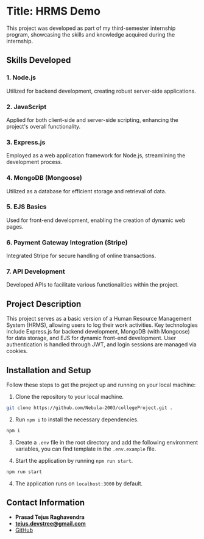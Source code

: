 # Title: HRMS Demo

This project was developed as part of my third-semester internship program, showcasing the skills and knowledge acquired during the internship.

## Skills Developed

### 1. Node.js

Utilized for backend development, creating robust server-side applications.

### 2. JavaScript

Applied for both client-side and server-side scripting, enhancing the project's overall functionality.

### 3. Express.js

Employed as a web application framework for Node.js, streamlining the development process.

### 4. MongoDB (Mongoose)

Utilized as a database for efficient storage and retrieval of data.

### 5. EJS Basics

Used for front-end development, enabling the creation of dynamic web pages.

### 6. Payment Gateway Integration (Stripe)

Integrated Stripe for secure handling of online transactions.

### 7. API Development

Developed APIs to facilitate various functionalities within the project.

## Project Description

This project serves as a basic version of a Human Resource Management System (HRMS), allowing users to log their work activities. Key technologies include Express.js for backend development, MongoDB (with Mongoose) for data storage, and EJS for dynamic front-end development. User authentication is handled through JWT, and login sessions are managed via cookies.

## Installation and Setup

Follow these steps to get the project up and running on your local machine:

1. Clone the repository to your local machine.

```bash
git clone https://github.com/Nebula-2003/collegeProject.git .
```

2. Run `npm i` to install the necessary dependencies.

```bash
npm i
```

3. Create a `.env` file in the root directory and add the following environment variables, you can find template in
   the `.env.example` file.

4. Start the application by running `npm run start`.

```bash
npm run start
````

4. The application runs on `localhost:3000` by default.

## Contact Information

-   **Prasad Tejus Raghavendra**
-   **tejus.devstree@gmail.com**
-   [GitHub](github.com/Nebula-2003)
